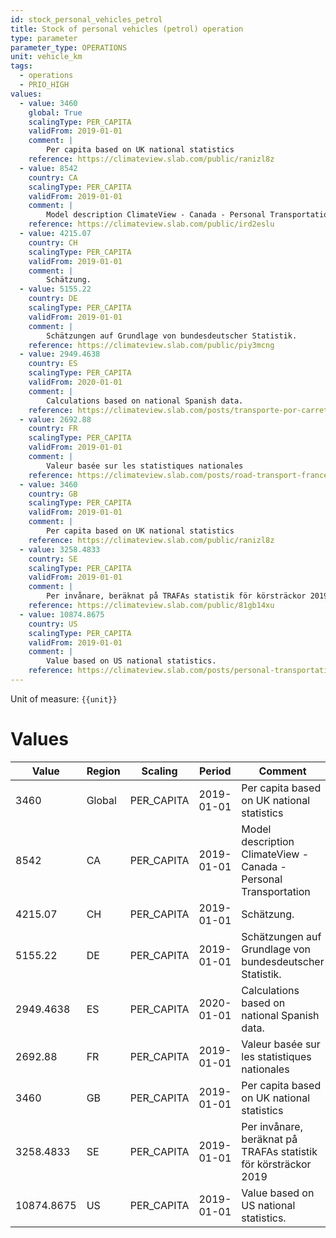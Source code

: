```yaml
---
id: stock_personal_vehicles_petrol
title: Stock of personal vehicles (petrol) operation
type: parameter
parameter_type: OPERATIONS
unit: vehicle_km
tags:
  - operations
  - PRIO_HIGH
values:
  - value: 3460
    global: True
    scalingType: PER_CAPITA
    validFrom: 2019-01-01
    comment: |
        Per capita based on UK national statistics
    reference: https://climateview.slab.com/public/ranizl8z
  - value: 8542
    country: CA
    scalingType: PER_CAPITA
    validFrom: 2019-01-01
    comment: |
        Model description ClimateView - Canada - Personal Transportation
    reference: https://climateview.slab.com/public/ird2eslu
  - value: 4215.07
    country: CH
    scalingType: PER_CAPITA
    validFrom: 2019-01-01
    comment: |
        Schätzung.
  - value: 5155.22
    country: DE
    scalingType: PER_CAPITA
    validFrom: 2019-01-01
    comment: |
        Schätzungen auf Grundlage von bundesdeutscher Statistik.
    reference: https://climateview.slab.com/public/piy3mcng
  - value: 2949.4638
    country: ES
    scalingType: PER_CAPITA
    validFrom: 2020-01-01
    comment: |
        Calculations based on national Spanish data.
    reference: https://climateview.slab.com/posts/transporte-por-carretera-road-transport-esqm8w27#h5v39-cars
  - value: 2692.88
    country: FR
    scalingType: PER_CAPITA
    validFrom: 2019-01-01
    comment: |
        Valeur basée sur les statistiques nationales
    reference: https://climateview.slab.com/posts/road-transport-france-eoxjg43o#h28f9-tableau-2-vehicules-personnels
  - value: 3460
    country: GB
    scalingType: PER_CAPITA
    validFrom: 2019-01-01
    comment: |
        Per capita based on UK national statistics
    reference: https://climateview.slab.com/public/ranizl8z
  - value: 3258.4833
    country: SE
    scalingType: PER_CAPITA
    validFrom: 2019-01-01
    comment: |
        Per invånare, beräknat på TRAFAs statistik för körsträckor 2019
    reference: https://climateview.slab.com/public/81gb14xu
  - value: 10874.8675
    country: US
    scalingType: PER_CAPITA
    validFrom: 2019-01-01
    comment: |
        Value based on US national statistics.
    reference: https://climateview.slab.com/posts/personal-transportation-wtgg2hlu#hu3m2-table-2-distances-travelled-by-cars
---
```



Unit of measure: `{{unit}}`


# Values


| Value | Region | Scaling | Period | Comment | Reference |
|-------|--------|---------|--------|---------|-----------|
| 3460 | Global | PER_CAPITA | 2019-01-01 | Per capita based on UK national statistics | https://climateview.slab.com/public/ranizl8z |
| 8542 | CA | PER_CAPITA | 2019-01-01 | Model description ClimateView - Canada - Personal Transportation | https://climateview.slab.com/public/ird2eslu |
| 4215.07 | CH | PER_CAPITA | 2019-01-01 | Schätzung. |  |
| 5155.22 | DE | PER_CAPITA | 2019-01-01 | Schätzungen auf Grundlage von bundesdeutscher Statistik. | https://climateview.slab.com/public/piy3mcng |
| 2949.4638 | ES | PER_CAPITA | 2020-01-01 | Calculations based on national Spanish data. | https://climateview.slab.com/posts/transporte-por-carretera-road-transport-esqm8w27#h5v39-cars |
| 2692.88 | FR | PER_CAPITA | 2019-01-01 | Valeur basée sur les statistiques nationales | https://climateview.slab.com/posts/road-transport-france-eoxjg43o#h28f9-tableau-2-vehicules-personnels |
| 3460 | GB | PER_CAPITA | 2019-01-01 | Per capita based on UK national statistics | https://climateview.slab.com/public/ranizl8z |
| 3258.4833 | SE | PER_CAPITA | 2019-01-01 | Per invånare, beräknat på TRAFAs statistik för körsträckor 2019 | https://climateview.slab.com/public/81gb14xu |
| 10874.8675 | US | PER_CAPITA | 2019-01-01 | Value based on US national statistics. | https://climateview.slab.com/posts/personal-transportation-wtgg2hlu#hu3m2-table-2-distances-travelled-by-cars |


